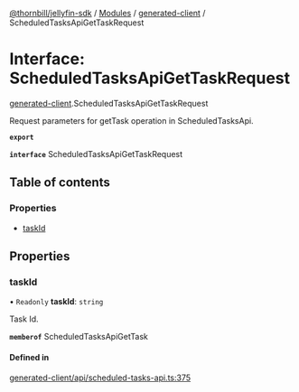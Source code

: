 [@thornbill/jellyfin-sdk](../README.md) / [Modules](../modules.md) / [generated-client](../modules/generated_client.md) / ScheduledTasksApiGetTaskRequest

# Interface: ScheduledTasksApiGetTaskRequest

[generated-client](../modules/generated_client.md).ScheduledTasksApiGetTaskRequest

Request parameters for getTask operation in ScheduledTasksApi.

**`export`**

**`interface`** ScheduledTasksApiGetTaskRequest

## Table of contents

### Properties

- [taskId](generated_client.ScheduledTasksApiGetTaskRequest.md#taskid)

## Properties

### taskId

• `Readonly` **taskId**: `string`

Task Id.

**`memberof`** ScheduledTasksApiGetTask

#### Defined in

[generated-client/api/scheduled-tasks-api.ts:375](https://github.com/thornbill/jellyfin-sdk-typescript/blob/c68c853/src/generated-client/api/scheduled-tasks-api.ts#L375)
